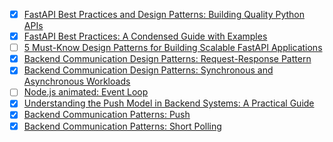 - [X] [FastAPI Best Practices and Design Patterns: Building Quality Python APIs](https://medium.com/@lautisuarez081/fastapi-best-practices-and-design-patterns-building-quality-python-apis-31774ff3c28a)
- [X] [FastAPI Best Practices: A Condensed Guide with Examples](https://dev.to/devasservice/fastapi-best-practices-a-condensed-guide-with-examples-3pa5)
- [ ] [5 Must-Know Design Patterns for Building Scalable FastAPI Applications](https://theprimadonna.medium.com/5-must-know-design-patterns-for-building-scalable-fastapi-applications-36f9f31059fd)
- [X] [Backend Communication Design Patterns: Request-Response Pattern](https://okenna.hashnode.dev/backend-communication-design-patterns-request-response-pattern#heading-problems-with-request-response-pattern)
- [X] [Backend Communication Design Patterns: Synchronous and Asynchronous Workloads](https://okenna.hashnode.dev/backend-communication-design-patterns-synchronous-and-asynchronous-workloads)
- [ ] [Node.js animated: Event Loop](https://dev.to/nodedoctors/an-animated-guide-to-nodejs-event-loop-3g62)
- [X] [Understanding the Push Model in Backend Systems: A Practical Guide](https://medium.com/@mayank66jain/understanding-the-push-model-in-backend-systems-a-practical-guide-bffc9ff280d9)
- [X] [Backend Communication Patterns: Push](https://medium.com/@tanmoysantra67/backend-communication-patterns-push-723a684842e5)
- [X] [Backend Communication Patterns: Short Polling](https://medium.com/@tanmoysantra67/backend-communication-patterns-short-polling-b6a21767a0bb)
